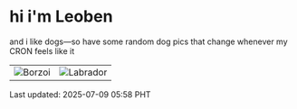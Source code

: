 # hi i'm Leoben

and i like dogs—so have some random dog pics that change whenever my CRON feels like it

|  |  |
|--------|----------|
| ![Borzoi](https://random-dog-vercel.vercel.app/api/random-borzoi?v=1752011921) | ![Labrador](https://random-dog-vercel.vercel.app/api/random-labrador?v=1752011921) |

Last updated: 2025-07-09 05:58 PHT

